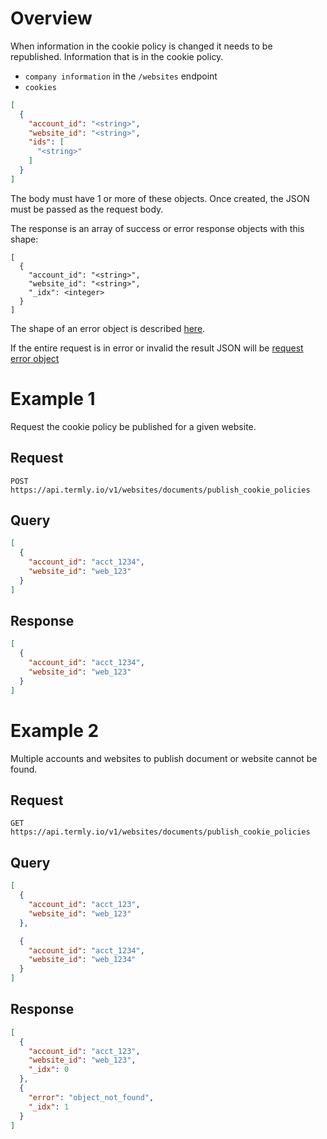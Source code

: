 # Overview

When information in the cookie policy is changed it needs to be republished.  Information that is in the cookie policy.

* `company information` in the `/websites` endpoint
* `cookies`

```JSON
[
  {
    "account_id": "<string>",
    "website_id": "<string>",
    "ids": [
      "<string>"
    ]
  }
]
```

The body must have 1 or more of these objects.  Once created, the JSON must be passed as the request body.

The response is an array of success or error response objects with this shape:

```
[
  {
    "account_id": "<string>",
    "website_id": "<string>",
    "_idx": <integer>
  }
]
```

The shape of an error object is described [here](../error_object.md#post-put-delete-error-object).

If the entire request is in error or invalid the result JSON will be [request error object](../request_errors.md)


# Example 1

Request the cookie policy be published for a given website.

## Request

```
POST https://api.termly.io/v1/websites/documents/publish_cookie_policies
``` 

## Query

```JSON
[
  {
    "account_id": "acct_1234",
    "website_id": "web_123"
  }
]
```

## Response

```JSON
[
  {
    "account_id": "acct_1234",
    "website_id": "web_123"
  }
]
```

# Example 2

Multiple accounts and websites to publish document or website cannot be found.

## Request

```
GET https://api.termly.io/v1/websites/documents/publish_cookie_policies
``` 

## Query

```JSON
[
  {
    "account_id": "acct_123",
    "website_id": "web_123"
  },

  {
    "account_id": "acct_1234",
    "website_id": "web_1234"
  }
]
```

## Response

```JSON
[
  {
    "account_id": "acct_123",
    "website_id": "web_123",
    "_idx": 0
  },
  {
    "error": "object_not_found",
    "_idx": 1
  }
]
```
